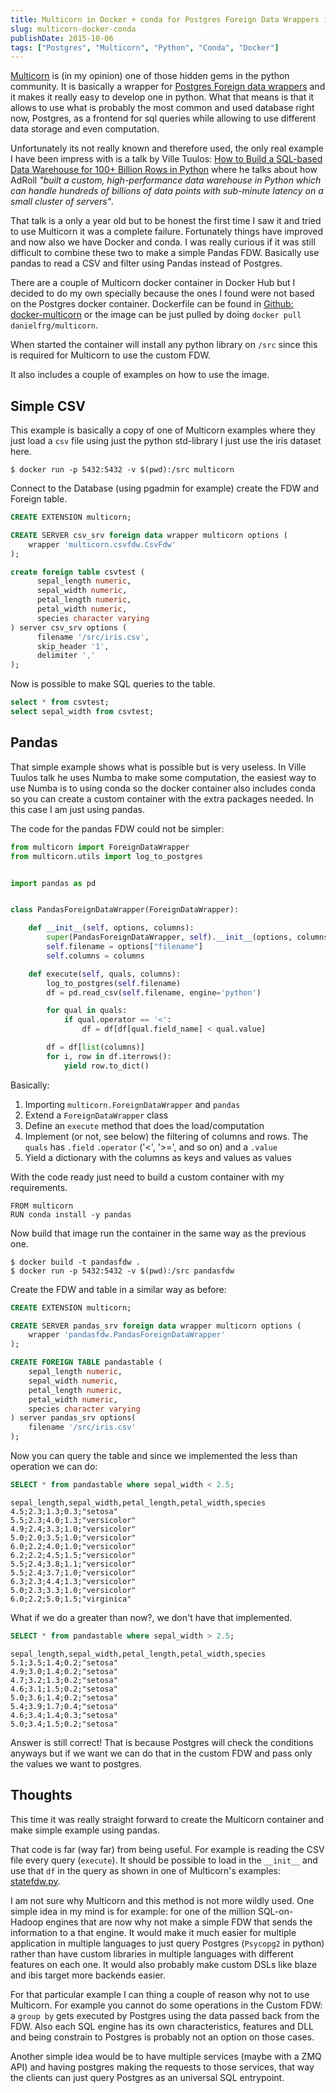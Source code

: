 ```yaml
---
title: Multicorn in Docker + conda for Postgres Foreign Data Wrappers in Python
slug: multicorn-docker-conda
publishDate: 2015-10-06
tags: ["Postgres", "Multicorn", "Python", "Conda", "Docker"]
---
```


[Multicorn](http://multicorn.org/) is (in my opinion) one of those hidden gems in the python community.
It is basically a wrapper for [Postgres Foreign data wrappers](https://wiki.postgresql.org/wiki/Foreign_data_wrappers)
and it makes it really easy to develop one in python.
What that means is that it allows to use what is probably the most common and used database right now,
Postgres, as a frontend for sql queries while allowing to use different data storage and even computation.

Unfortunately its not really known and therefore used, the only real example I have been impress
with is a talk by Ville Tuulos: [How to Build a SQL-based Data Warehouse for 100+ Billion Rows in Python](https://www.youtube.com/watch?v=xnfnv6WT1Ng)
where he talks about how AdRoll _"built a custom, high-performance data warehouse in Python which
can handle hundreds of billions of data points with sub-minute latency on a small cluster of servers"_.

That talk is a only a year old but to be honest the first time I saw it and tried to use Multicorn it was a complete failure.
Fortunately things have improved and now also we have Docker and conda.
I was really curious if it was still difficult to combine these two to make a simple Pandas FDW.
Basically use pandas to read a CSV and filter using Pandas instead of Postgres.

There are a couple of Multicorn docker container in Docker Hub but I decided to do my own specially
because the ones I found were not based on the Postgres docker container.
Dockerfile can be found in [Github: docker-multicorn](https://github.com/danielfrg/docker-multicorn)
or the image can be just pulled by doing `docker pull danielfrg/multicorn`.

When started the container will install any python library on `/src` since this is required for Multicorn to use the custom FDW.

It also includes a couple of examples on how to use the image.

## Simple CSV

This example is basically a copy of one of Multicorn examples
where they just load a `csv` file using just the python std-library I just use the iris dataset here.

```shell
$ docker run -p 5432:5432 -v $(pwd):/src multicorn
```

Connect to the Database (using pgadmin for example) create the FDW and Foreign table.

```sql
CREATE EXTENSION multicorn;

CREATE SERVER csv_srv foreign data wrapper multicorn options (
    wrapper 'multicorn.csvfdw.CsvFdw'
);

create foreign table csvtest (
      sepal_length numeric,
      sepal_width numeric,
      petal_length numeric,
      petal_width numeric,
      species character varying
) server csv_srv options (
      filename '/src/iris.csv',
      skip_header '1',
      delimiter ','
);
```

Now is possible to make SQL queries to the table.

```sql
select * from csvtest;
select sepal_width from csvtest;
```

## Pandas

That simple example shows what is possible but is very useless. In Ville Tuulos talk he uses Numba
to make some computation, the easiest way to use Numba is to using conda so the docker container
also includes conda so you can create a custom container with the extra packages needed.
In this case I am just using pandas.

The code for the pandas FDW could not be simpler:

```python
from multicorn import ForeignDataWrapper
from multicorn.utils import log_to_postgres


import pandas as pd


class PandasForeignDataWrapper(ForeignDataWrapper):

    def __init__(self, options, columns):
        super(PandasForeignDataWrapper, self).__init__(options, columns)
        self.filename = options["filename"]
        self.columns = columns

    def execute(self, quals, columns):
        log_to_postgres(self.filename)
        df = pd.read_csv(self.filename, engine='python')

        for qual in quals:
            if qual.operator == '<':
                df = df[df[qual.field_name] < qual.value]

        df = df[list(columns)]
        for i, row in df.iterrows():
            yield row.to_dict()

```

Basically:

1. Importing `multicorn.ForeignDataWrapper` and `pandas`
2. Extend a `ForeignDataWrapper` class
3. Define an `execute` method that does the load/computation
4. Implement (or not, see below) the filtering of columns and rows. The `quals` has `.field` `.operator` ('<', '>=', and so on) and a `.value`
5. Yield a dictionary with the columns as keys and values as values

With the code ready just need to build a custom container with my requirements.

```docker
FROM multicorn
RUN conda install -y pandas
```

Now build that image run the container in the same way as the previous one.

```shell
$ docker build -t pandasfdw .
$ docker run -p 5432:5432 -v $(pwd):/src pandasfdw
```

Create the FDW and table in a similar way as before:

```sql
CREATE EXTENSION multicorn;

CREATE SERVER pandas_srv foreign data wrapper multicorn options (
    wrapper 'pandasfdw.PandasForeignDataWrapper'
);

CREATE FOREIGN TABLE pandastable (
    sepal_length numeric,
    sepal_width numeric,
    petal_length numeric,
    petal_width numeric,
    species character varying
) server pandas_srv options(
    filename '/src/iris.csv'
);
```

Now you can query the table and since we implemented the less than operation we can do:

```sql
SELECT * from pandastable where sepal_width < 2.5;
```

```
sepal_length,sepal_width,petal_length,petal_width,species
4.5;2.3;1.3;0.3;"setosa"
5.5;2.3;4.0;1.3;"versicolor"
4.9;2.4;3.3;1.0;"versicolor"
5.0;2.0;3.5;1.0;"versicolor"
6.0;2.2;4.0;1.0;"versicolor"
6.2;2.2;4.5;1.5;"versicolor"
5.5;2.4;3.8;1.1;"versicolor"
5.5;2.4;3.7;1.0;"versicolor"
6.3;2.3;4.4;1.3;"versicolor"
5.0;2.3;3.3;1.0;"versicolor"
6.0;2.2;5.0;1.5;"virginica"
```

What if we do a greater than now?, we don't have that implemented.

```sql
SELECT * from pandastable where sepal_width > 2.5;
```

```
sepal_length,sepal_width,petal_length,petal_width,species
5.1;3.5;1.4;0.2;"setosa"
4.9;3.0;1.4;0.2;"setosa"
4.7;3.2;1.3;0.2;"setosa"
4.6;3.1;1.5;0.2;"setosa"
5.0;3.6;1.4;0.2;"setosa"
5.4;3.9;1.7;0.4;"setosa"
4.6;3.4;1.4;0.3;"setosa"
5.0;3.4;1.5;0.2;"setosa"
```

Answer is still correct! That is because Postgres will check the conditions anyways but
if we want we can do that in the custom FDW and pass only the values we want to postgres.

## Thoughts

This time it was really straight forward to create the Multicorn container and make simple example using pandas.

That code is far (way far) from being useful. For example is reading the CSV file every query (`execute`).
It should be possible to load in the `__init__` and use that `df` in the query as shown in one of Multicorn's examples: [statefdw.py](https://github.com/Kozea/Multicorn/blob/master/python/multicorn/statefdw.py).

I am not sure why Multicorn and this method is not more wildly used.
One simple idea in my mind is for example: for one of the million SQL-on-Hadoop engines that are
now why not make a simple FDW that sends the information to a that engine.
It would make it much easier for multiple application in multiple languages to just query Postgres
(`Psycopg2` in python) rather than have custom libraries in multiple languages with different features on each one.
It would also probably make custom DSLs like blaze and ibis target more backends easier.

For that particular example I can thing a couple of reason why not to use Multicorn.
For example you cannot do some operations in the Custom FDW:
a `group by` gets executed by Postgres using the data passed back from the FDW.
Also each SQL engine has its own characteristics, features and DLL and being constrain to Postgres
is probably not an option on those cases.

Another simple idea would be to have multiple services (maybe with a ZMQ API) and having postgres making
the requests to those services, that way the clients can just query Postgres as an universal SQL entrypoint.
